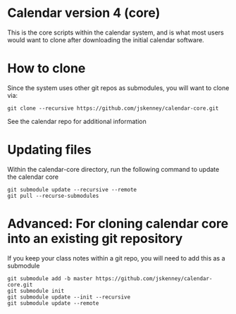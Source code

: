 # Calendar version 4 (core)
This is the core scripts within the calendar system, and is what most users would want to clone after downloading 
the initial calendar software.

# How to clone
Since the system uses other git repos as submodules, you will want to clone via:
```
git clone --recursive https://github.com/jskenney/calendar-core.git
```
See the calendar repo for additional information

# Updating files
Within the calendar-core directory, run the following command to update the calendar core
```
git submodule update --recursive --remote
git pull --recurse-submodules
```

# Advanced: For cloning calendar core into an existing git repository
If you keep your class notes within a git repo, you will need to add this as a submodule
```
git submodule add -b master https://github.com/jskenney/calendar-core.git
git submodule init
git submodule update --init --recursive
git submodule update --remote
```

